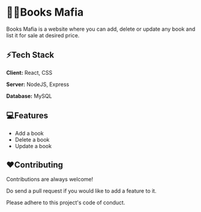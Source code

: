 
# 🦹🏻Books Mafia 
Books Mafia is a website where you can add, delete or update any book and list it for sale at desired price.
## ⚡Tech Stack

**Client:** React, CSS

**Server:** NodeJS, Express

**Database:** MySQL

  
## 💻Features

- Add a book
- Delete a book
- Update a book

  
## ❤️Contributing

Contributions are always welcome!

Do send a pull request if you would like to add a feature to it.

Please adhere to this project's code of conduct.

  
